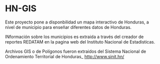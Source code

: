 # HN-GIS

Este proyecto pone a disponbilidad un mapa interactivo de Honduras, a nivel de municipio para enseñar diferentes datos de Honduras.

INformación sobre los municipios es extraida a través del creador de reportes REDATAM en la pagina web del Instituto Nacional de Estadisticas.

Archivos GIS o de Polígonos fueron extraidos del Sistema Nacional de Ordenamiento Territorial de Honduras_ http://www.sinit.hn/



